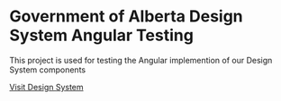 # Government of Alberta Design System Angular Testing

This project is used for testing the Angular implemention of our Design System components

[Visit Design System](https://ui-components.alberta.ca)
